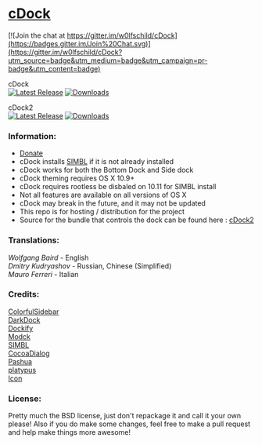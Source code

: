 # [cDock](http://w0lfschild.github.io/cdock.html)

[![Join the chat at https://gitter.im/w0lfschild/cDock](https://badges.gitter.im/Join%20Chat.svg)](https://gitter.im/w0lfschild/cDock?utm_source=badge&utm_medium=badge&utm_campaign=pr-badge&utm_content=badge)  

cDock    
[![Latest Release](https://img.shields.io/github/release/w0lfschild/cDock.svg)](https://github.com/w0lfschild/cDock/releases/latest) 
[![Downloads](https://img.shields.io/github/downloads/w0lfschild/cDock/v9.5/total.svg)](https://github.com/w0lfschild/cDock/archive/master.zip)    

cDock2    
[![Latest Release](https://img.shields.io/github/release/w0lfschild/cDock2.svg)](https://github.com/w0lfschild/cDock/releases/latest) 
[![Downloads](https://img.shields.io/github/downloads/w0lfschild/cDock/cDock2-0.9.6/total.svg)](https://github.com/w0lfschild/cDock2/blob/master/release/release.zip?raw=true)  

### Information:
* [Donate](http://w0lfschild.github.io/pages/donate.html)
* cDock installs [SIMBL](http://www.culater.net/software/SIMBL/SIMBL.php) if it is not already installed
* cDock works for both the Bottom Dock and Side dock
* cDock theming requires OS X 10.9+
* cDock requires rootless be disbaled on 10.11 for SIMBL install
* Not all features are available on all versions of OS X
* cDock may break in the future, and it may not be updated
* This repo is for hosting / distribution for the project
* Source for the bundle that controls the dock can be found here : [cDock2](http://github.com/w0lfschild/cDock2)

### Translations:
*Wolfgang Baird* - English    
*Dmitry Kudryashov* - Russian, Chinese (Simplified)    
*Mauro Ferreri* - Italian    

### Credits:  
[ColorfulSidebar](http://cooviewerzoom.web.fc2.com/)    
[DarkDock](http://github.com/b3ll/DarkDock)    
[Dockify](https://github.com/alexzielenski/dockify)    
[Modck](https://github.com/mstg/Modck)    
[SIMBL](http://www.culater.net/software/SIMBL/SIMBL.php)    
[CocoaDialog](http://mstratman.github.io/cocoadialog/)    
[Pashua](http://bluem.net/en/mac/pashua/)    
[platypus](http://sveinbjorn.org/platypus)       
[Icon](http://scafer31000.deviantart.com)    

### License:
Pretty much the BSD license, just don't repackage it and call it your own please!
Also if you do make some changes, feel free to make a pull request and help make things more awesome!
